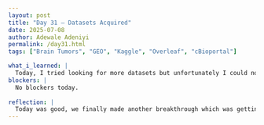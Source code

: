 ```yaml
---
layout: post
title: "Day 31 – Datasets Acquired"
date: 2025-07-08
author: Adewale Adeniyi
permalink: /day31.html
tags: ["Brain Tumors", "GEO", "Kaggle", "Overleaf", "cBioportal"]

what_i_learned: |
  Today, I tried looking for more datasets but unfortunately I could not find any tangible data, not like i did not find any, but the one's I found were probably in a different format, or they were incomplete in the sense of, they did not contain the grade level or the name of the type of cancer it was. Fortunately Arpana and Skylar were able to find more and clean it, they also merged it with the other clean data that we had. After cleaning and merging, we all tried to train our models with the newly merged datasets in hopes that we get a higher accuracy. Earlier in the morning I worked on Overleaf for the write up for the introduction, it was pretty good and straight forward especially when my mentor gave me a template to follow.
blockers: |
  No blockers today.
 
reflection: |
  Today was good, we finally made another breakthrough which was getting mor data for the training of our model, we are one step closer to finishing up this project, tho there are still parts we have to also research more about, differentiality in gene expression is a major one, then trying to seek out the top 10 most expressed genes when tumors become malignant and benign, either they become upregulated or downregulated. My mentor also gave me a new research paper to read which could probably help us in understanding the analysis of our results.
---
```

